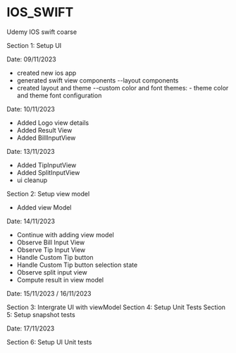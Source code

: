 # IOS_SWIFT
Udemy IOS swift coarse

Section 1: Setup UI

Date: 09/11/2023
- created new ios app
- generated swift view components --layout components
- created layout and theme --custom color and font themes:
      - theme color and theme font configuration

Date: 10/11/2023
- Added Logo view details
- Added Result View
- Added BillInputView

Date: 13/11/2023
- Added TipInputView
- Added SplitInputView
- ui cleanup

Section 2: Setup view model
- Added view Model

Date: 14/11/2023
- Continue with adding view model
- Observe Bill Input View
- Observe Tip Input View
- Handle Custom Tip button
- Handle Custom Tip button selection state
- Observe split input view
- Compute result in view model

Date: 15/11/2023 / 16/11/2023

Section 3: Intergrate UI with viewModel
Section 4: Setup Unit Tests
Section 5: Setup snapshot tests

Date: 17/11/2023

Section 6: Setup UI Unit tests


  
